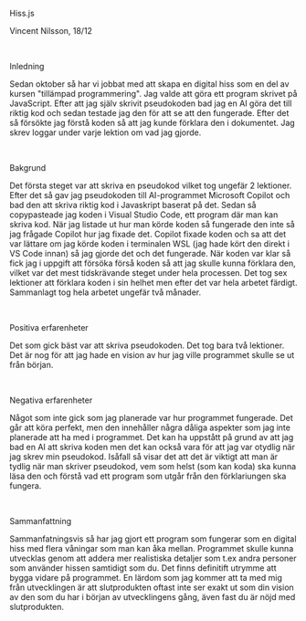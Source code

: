 Hiss.js

Vincent Nilsson, 18/12

<br>

Inledning

Sedan oktober så har vi jobbat med att skapa en digital hiss som en del av kursen "tillämpad programmering". Jag valde att göra ett program skrivet på JavaScript. Efter att jag själv skrivit pseudokoden bad jag en AI göra det till riktig kod och sedan testade jag den för att se att den fungerade. Efter det så försökte jag förstå koden så att jag kunde förklara den i dokumentet. Jag skrev loggar under varje lektion om vad jag gjorde.

<br>

Bakgrund

Det första steget var att skriva en pseudokod vilket tog ungefär 2 lektioner. Efter det så gav jag pseudokoden till AI-programmet Microsoft Copilot och bad den att skriva riktig kod i Javaskript baserat på det. Sedan så copypasteade jag koden i Visual Studio Code, ett program där man kan skriva kod. När jag listade ut hur man körde koden så fungerade den inte så jag frågade Copilot hur jag fixade det. Copilot fixade koden och sa att det var lättare om jag körde koden i terminalen WSL (jag hade kört den direkt i VS Code innan) så jag gjorde det och det fungerade. När koden var klar så fick jag i uppgift att försöka förså koden så att jag skulle kunna förklara den, vilket var det mest tidskrävande steget under hela processen. Det tog sex lektioner att förklara koden i sin helhet men efter det var hela arbetet färdigt. Sammanlagt tog hela arbetet ungefär två månader.

<br>

Positiva erfarenheter

Det som gick bäst var att skriva pseudokoden. Det tog bara två lektioner. Det är nog för att jag hade en vision av hur jag ville programmet skulle se ut från början.

<br>

Negativa erfarenheter

Något som inte gick som jag planerade var hur programmet fungerade. Det går att köra perfekt, men den innehåller några dåliga aspekter som jag inte planerade att ha med i programmet. Det kan ha uppstått på grund av att jag bad en AI att skriva koden men det kan också vara för att jag var otydlig när jag skrev min pseudokod. Isåfall så visar det att det är viktigt att man är tydlig när man skriver pseudokod, vem som helst (som kan koda) ska kunna läsa den och förstå vad ett program som utgår från den förklariungen ska fungera.

<br>

Sammanfattning

Sammanfatningsvis så har jag gjort ett program som fungerar som en digital hiss med flera våningar som man kan åka mellan. Programmet skulle kunna utvecklas genom att addera mer realistiska detaljer som t.ex andra personer som använder hissen samtidigt som du. Det finns definitift utrymme att bygga vidare på programmet. En lärdom som jag kommer att ta med mig från utvecklingen är att slutprodukten oftast inte ser exakt ut som din vision av den som du har i början av utvecklingens gång, även fast du är nöjd med slutprodukten.